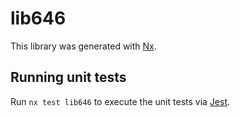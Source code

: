# lib646

This library was generated with [Nx](https://nx.dev).

## Running unit tests

Run `nx test lib646` to execute the unit tests via [Jest](https://jestjs.io).
